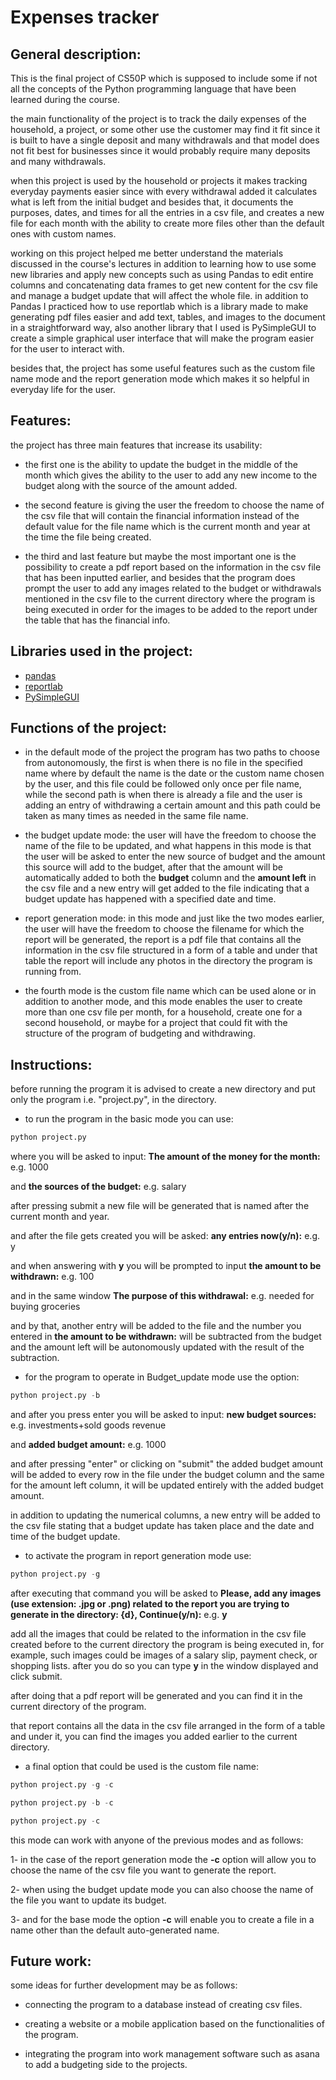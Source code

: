 # Expenses tracker

## General description:
This is the final project of CS50P which is supposed to include some if not all the concepts of the Python programming language
that have been learned during the course.

the main functionality of the project is to track the daily expenses of the household, a project, or some other use the
customer may find it fit since it is built to have a single deposit and many withdrawals and that model does not fit
best for businesses since it would probably require many deposits and many withdrawals.

when this project is used by the household or projects it makes tracking everyday payments easier since with every withdrawal
added it calculates what is left from the initial budget and besides that, it documents the purposes, dates, and times for
all the entries in a csv file, and creates a new file for each month with the ability to create more files other than the default
ones with custom names.

working on this project helped me better understand the materials discussed in the course's lectures in addition to learning
how to use some new libraries and apply new concepts such as using Pandas to edit entire columns and concatenating data
frames to get new content for the csv file and manage a budget update that will affect the whole file. in addition to Pandas
I practiced how to use reportlab which is a library made to make generating pdf files easier and add text, tables, and
images to the document in a straightforward way, also another library that I used is PySimpleGUI to create a simple graphical
user interface that will make the program easier for the user to interact with.

besides that, the project has some useful features such as the custom file name mode and the report generation mode which makes it so helpful in everyday life for the user.

## Features:
the project has three main features that increase its usability:

- the first one is the ability to update the budget in the middle of the month which gives the ability to the user to
add any new income to the budget along with the source of the amount added.

- the second feature is giving the user the freedom to choose the name of the csv file that will contain the
financial information instead of the default value for the file name which is the current month and year at the time
the file being created.

- the third and last feature but maybe the most important one is the possibility to create a pdf report based on the
information in the csv file that has been inputted earlier, and besides that the program does prompt the user to add
any images related to the budget or withdrawals mentioned in the csv file to the current directory where the program
is being executed in order for the images to be added to the report under the table that has the financial info.

## Libraries used in the project:
- [pandas](https://pandas.pydata.org/)
- [reportlab](https://www.reportlab.com/)
- [PySimpleGUI](https://www.pysimplegui.org/en/latest/)

## Functions of the project:

- in the default mode of the project the program has two paths to choose from autonomously, the first is when there is no
file in the specified name where by default the name is the date or the custom name chosen by the user, and this file could be
followed only once per file name, while the second path is when there is already a file and the user is adding an entry of
 withdrawing a certain amount and this path could be taken as many times as needed in the same file name.

- the budget update mode: the user will have the freedom to choose the name of the file to be updated, and what happens
in this mode is that the user will be asked to enter the new source of budget and the amount this source will add to
the budget, after that the amount will be automatically added to both the **budget** column and the **amount left**
in the csv file and a new entry will get added to the file indicating that a budget update has happened with a specified
date and time.

- report generation mode: in this mode and just like the two modes earlier, the user will have the freedom to choose the
filename for which the report will be generated, the report is a pdf file that contains all the information in the csv
file structured in a form of a table and under that table the report will include any photos in the directory the program
is running from.

- the fourth mode is the custom file name which can be used alone or in addition to another mode, and this mode enables
the user to create more than one csv file per month, for a household, create one for a second household, or maybe for
a project that could fit with the structure of the program of budgeting and withdrawing.

## Instructions:

before running the program it is advised to create a new directory and put only the program i.e. "project.py", in the directory.

- to run the program in the basic mode you can use:
```python
python project.py
```
where you will be asked to input:
**The amount of the money for the month:** e.g. 1000

and **the sources of the budget:** e.g. salary

after pressing submit a new file will be generated that is named after the current month and year.

and after the file gets created you will be asked: **any entries now(y/n):** e.g. y

and when answering with **y** you will be prompted to input **the amount to be withdrawn:** e.g. 100

and in the same window **The purpose of this withdrawal:** e.g. needed for buying groceries

and by that, another entry will be added to the file and the number you entered in **the amount to be withdrawn:**
will be subtracted from the budget and the amount left will be autonomously updated with the result of the subtraction.

- for the program to operate in Budget_update mode use the option:
```python
python project.py -b
```
and after you press enter you will be asked to input:
**new budget sources:** e.g. investments+sold goods revenue

and **added budget amount:** e.g. 1000

and after pressing "enter" or clicking on "submit" the added budget amount will be added to every row in the file
under the budget column and the same for the amount left column, it will be updated entirely with the added budget
amount.

in addition to updating the numerical columns, a new entry will be added to the csv file stating that a budget update
has taken place and the date and time of the budget update.

- to activate the program in report generation mode use:
```python
python project.py -g
```
after executing that command you will be asked to **Please, add any images (use extension: .jpg or .png) related to the report you are trying to generate in the directory: {d}, Continue(y/n):** e.g. **y**

add all the images that could be related to the information in the csv file created before to the current directory
the program is being executed in, for example, such images could be images of a salary slip, payment check, or shopping lists.
after you do so you can type **y** in the window displayed and click submit.

after doing that a pdf report will be generated and you can find it in the current directory of the program.

that report contains all the data in the csv file arranged in the form of a table and under it, you can find the images you
added earlier to the current directory.

- a final option that could be used is the custom file name:
```python
python project.py -g -c
```

```python
python project.py -b -c
```

```python
python project.py -c
```

this mode can work with anyone of the previous modes and as follows:

1- in the case of the report generation mode the **-c** option will allow you to choose the name of the csv file you want
to generate the report.

2- when using the budget update mode you can also choose the name of the file you want to update its budget.

3- and for the base mode the option **-c** will enable you to create a file in a name other than the default auto-generated
name.

## Future work:

some ideas for further development may be as follows:

- connecting the program to a database instead of creating csv files.

- creating a website or a mobile application based on the functionalities of the program.

- integrating the program into work management software such as asana to add a budgeting side to the projects.

